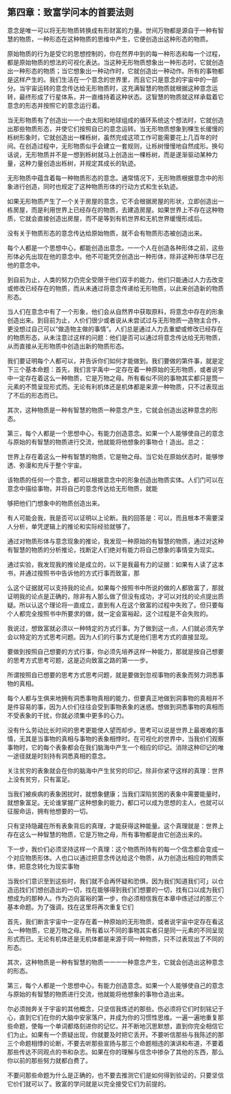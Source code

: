 

## 第四章：致富学问本的首要法则


意念是唯一可以将无形物质转换成有形财富的力量。世间万物都是源自于一种有智慧的物质，一种形态在这种物质的思维中产生，它便创造出这种形态的物质。

原始物质的行为是受它的思想控制的，你在然界中到的每一种形态和每一个过程，都是原始物质的想法的可视化表达。当这种无形物质想象出一种形态时，它就创造出一种形态的物质；当它想象出一种动作时，它就创造出一种动作。所有的事物都是这样产生的。我们生活在一个意念的世界里，而且它只是意念的宇宙中的一部分。当宇宙运转的意念传达给无形物质时，这充满智慧的物质就根据这种意念运转，最终形成了行星体系，并一直维持着这种状态。这智慧的物质就这样承载着它意念的形态并按照它的意念运行着。

当无形物质有了创造出一一个由太阳和地球组成的循环系统这个想法时，它就创造出那些物质形态，并使它们按照自已的意念运转。当无形物质想象到棵生长缓慢的栎树形象时，它就创造出一棵栎树，虽然完成这项工作可能需要花上几百年的时间。在创造过程中，无形物质似乎会建立一套规则，让栎树慢慢地自然成形。换句话说，无形物质并不是一想到栎树就马上创造出一棵栎树，而是遂渐驱动某种力量，这种力量创造出栎树，并规定其成长的轨迹。

无形物质中蕴含着每一种物质形态的意念。通常情况下，无形物质根据意念中的形象进行创造，同时也规定了这种物质形体的行动方式和生长轨迹。

如果无形物质产生了一个关于房屋的意念，它不会根据房屋的形状，立即创造出一栋房屋，而是利用世界上已经存在的物质，去建造房屋。如果世界上不存在这种物质，它就会直接创造出房屋，而不是等到有机世界和无机世界缓慢形成后。

没有关于物质形态的意念传达给原始物质，就不会有物质形态被创造出来。

每个人都是一个思想中心，都能创造出意念。一一个人在创造各种形体之前，这些形体必先出现在他的意念中。他不可能凭空创造出一种形体，除非这种形体早已在他的意念中。

到自前为止，人类的努力仍完全受限于他们双手的能力，他们只能通过人力去改变或修改已经存在的物质，而从未通过将意念传递给无形物质，以此来创造新的物质形态。

当人们在意念中有了一个形象，他们会从自然界中获取原料，将意念中存在的形象创造出来。到目前为止，人价们很少或者说从未尝试过与无形物质一造物主合作，更没想过自己可以“做造物主做的事情”。人们总是通过人力去重塑或修改已经存在的物质形态，从未注意过这样的问题：他们是否可以通过将意念传达给无形物质，从而直接从无形物质中创造出新的物质形态。

我们要证明每个人都可以，并告诉你们如何才能做到。我们要做的第件事，就是定下三个基本命题：首先，我们言宇禹中一定存在着一种原始的无形物质，或者说宇中一定存在着这么一种物质，它是万物之母。所有看似不同的事物其实都只是筒一元素的不筒呈现形式而。无论有利机体还是机体都是来源一种物质，只不过表现出了不后的形态而已。

其次，这种物质是一种有智慧的物质一种意念产生，它就会创造出这种意念的形态。

第三，每个人都是一个思想中心，有能力创造意念。如果一个人能够使自己的意念与原始的有智慧的物质进行交流，他就能将他想象的事物仓！造出。总之：

世界上存在着这么一种有智慧的物质，它是物之母。当它处在原始伏态时，能够惨透、弥漫和充斥于整个宇宙。

该物质的任何一个意念，都可以根据意念中的形象创造出物质实体。人们门可以在意念中描绘事物，并将自己的意念传达给无形物质，就能

够把他们门想象中的物质创造出来。

有人可能会我，我是否可以证明以上论断。我的回答是：可以，而且根本不需要深人分析，单凭逻辑上的推论和实际经验就够了。

通过对物质形体与意念现象的推论，我发现一种原始的有智慧的物质，通过对这种有智慧的物质的分析推论，找断定人们绝对有能力将自己想象的事情变为现实。

通过实验，我发现我的推论是成立的，以下是我最有力的证据：如果有人读了这本书，并通过按照书中告诉他的方式行事而致富，那

么这个证据就可以支持我的论点。如果每个按照书中所说的做的人都致富了，那就证明我的论点是正确的，除非有人那么做了但没有成功，才可以对找的论点提出质疑。所以认这个理论将一直成立，直到有人在这个致富的过程中失败了。但只要每个人都完全按照书中所要求的做，就一定会富裕起，这个过程是不会失败的。

我说过，想致富就必须以一种特定的方式行事。为了做到这一点，人们就必须先学会以特定的方式思考问题。因为人们的行事方式是他们思考方式的直接显现。

要做到按照自己想要的方式行事，你必须先培养这样一种能力，那就是按自己想要的思考方式思考可题，这是迈向致富之路的第一一步。

所谓按照自已想要的思考方式思考问题，就是要做到忽视事物的表象而努力洞悉事物的真相。

每个人都与生俱来地拥有洞悉事物真相的能力，但要真正地做到洞事物的真相并不是件容易的事，因为人价们往往会受到事物表象的迷惑。想做到洞悉事物的真相而不受表象的干扰，你就必须集中更多的心力。

没有什么劳动比长时间的思考更能使人望而却步。思考可以说是世界上最艰难的事情，无其是当事物的真相与事物的表象相悖时。在可视化的世界中，当我价们观察事物时，它的每个表象都会在我们脑海中产生一个相应的印记。消除这种印记的唯一途径就是时刻持有洞悉真相的意念。

关注贫穷的表象就会在你的脑海中产生贫穷的印记，除非你紧守这样的真理：世界上没有贫穷，只有富足。

当我们被疾病的表象困扰时，就想象健康；当我们深陷贫困的表象中需要能量时，就想象富足。无论谁掌握广这种想象的能力，都口可以成为思想的主人，也就可以征服命运，拥有他想要的一切。

只有坚持隐藏在所有表象背后的真理，才能获得这种能量。这个真理就是：世界上存在这么一种智慧的物质，它是万物之母，所有事物都是由它创造出来的。

下一步，我价们必须坚持这样一个真理：这个物质所持有的每一个信念都会变成一个对应物质形体。人也口以通过把意念传达给这个物质，从力创造出相应的物质实体，把意念转化为现实事物

当我价们意识至到这些时，我们就不会再怀疑和恐惧，因为我们知道我们可」以仓造迅找们们想创造出的一切，找在能够得到我们们想要的一切，找有口以成为我们想成为的那种人。作为迈向富裕的第一步，你必须相信我在本章中炼述过的那三个基本命题。为了强调，找在这里将再次重复它们

首先，我们断言宇宙中一定存在着一种原始的无形物质，或者说宇宙中定存在看这么一种物质，它是万物之母。所有着以不同的事物其实者只是同一元素的不同呈现形式而已。无论有机体还是无机体都是来源于同一种物质，只不过表现出了不同的形态。

其次，这种物质是一种有智慧的物质一一一一种意念产生，它就会创造出这种意念的形态。

第三，每个人都是一个思想中心，有能力创造意念。如果一个人能够使自己的意念与原始的有智慧的物质进行交流，他就能将他想象的事物仓造出来。

尔必须抛奔关于宇宙的其他概念，只坚信我炼述的那些。伤必须将它们时刻铭记于心，直到它们在你的大脑中安家落户，并成为你的习惯性思维。一遍一遍地重复那些命题，使每一个单词都烙刻进你的记忆，并不断地沉思默想，直到你完全相信它们为止。如果有一个质疑出现，你就要及时把它丢开。不要听信那些与我陈述的那三个命题相悸的论断，不要去听那些宣扬与那三个命题相违的演讲和布道，不要着那些传达不同观点的书和杂志。如果在你的理解与信念中掺杂了其他的东西，那么你以前的那些努力就都白费了。

不要问那些命题为什么是正确的，也不要去推测它们是如何得到验证的，只要坚信它价们就可以了。致富的学问就是以完全接受它们为前提的。

